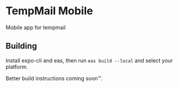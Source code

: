 # TempMail Mobile

Mobile app for tempmail

## Building
Install expo-cli and eas, then run `eas build --local` and select your platform.

Better build instructions coming soon:tm:.
